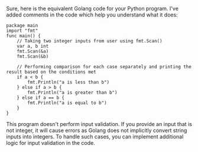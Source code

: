 Sure, here is the equivalent Golang code for your Python program. I've added comments in the code which help you understand what it does:

```golang
package main
import "fmt"
func main() {
    // Taking two integer inputs from user using fmt.Scan()
    var a, b int
    fmt.Scan(&a)
    fmt.Scan(&b)

    // Performing comparison for each case separately and printing the result based on the conditions met
    if a < b {
        fmt.Println("a is less than b")
    } else if a > b {
        fmt.Println("a is greater than b")
    } else if a == b {
        fmt.Println("a is equal to b")
    } 
}
```
This program doesn't perform input validation. If you provide an input that is not integer, it will cause errors as Golang does not implicitly convert string inputs into integers. To handle such cases, you can implement additional logic for input validation in the code.
